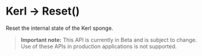 # Kerl -> Reset()
Reset the internal state of the Kerl sponge.
> **Important note:** This API is currently in Beta and is subject to change. Use of these APIs in production applications is not supported.





